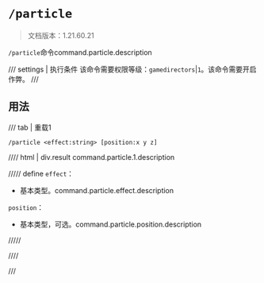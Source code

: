 # `/particle`

> 文档版本：1.21.60.21

`/particle`命令command.particle.description

/// settings | 执行条件
该命令需要权限等级：`gamedirectors`|`1`。该命令需要开启作弊。
///

## 用法

/// tab | 重载1
```mcfunction
/particle <effect:string> [position:x y z]
```

//// html | div.result
command.particle.1.description

///// define
`effect`：<!-- md:samp string -->

- 基本类型。command.particle.effect.description

`position`：<!-- md:samp x y z -->

- 基本类型，可选。command.particle.position.description


/////

////

///
